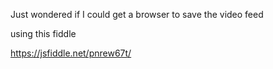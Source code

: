 Just wondered if I could get a browser to save the video feed

using this fiddle

https://jsfiddle.net/pnrew67t/


